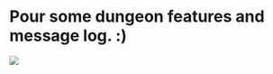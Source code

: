 [disqus]: 19174451428

# Pour some dungeon features and message log. :)

![](https://41.media.tumblr.com/tumblr_m0rnl1lTFa1qh883io1_1280.png)

